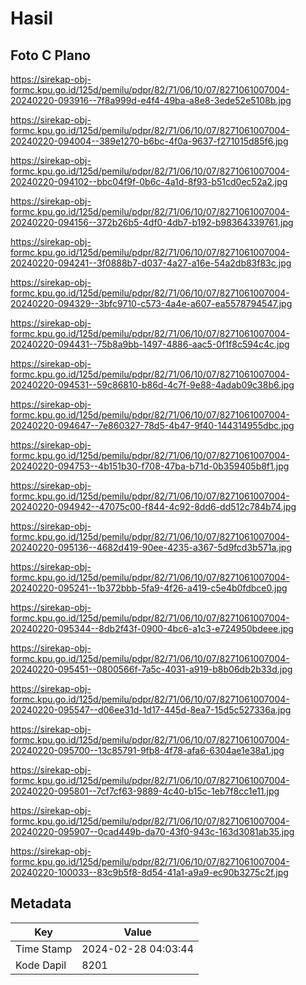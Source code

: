 # Hasil

## Foto C Plano

https://sirekap-obj-formc.kpu.go.id/125d/pemilu/pdpr/82/71/06/10/07/8271061007004-20240220-093916--7f8a999d-e4f4-49ba-a8e8-3ede52e5108b.jpg

https://sirekap-obj-formc.kpu.go.id/125d/pemilu/pdpr/82/71/06/10/07/8271061007004-20240220-094004--389e1270-b6bc-4f0a-9637-f271015d85f6.jpg

https://sirekap-obj-formc.kpu.go.id/125d/pemilu/pdpr/82/71/06/10/07/8271061007004-20240220-094102--bbc04f9f-0b6c-4a1d-8f93-b51cd0ec52a2.jpg

https://sirekap-obj-formc.kpu.go.id/125d/pemilu/pdpr/82/71/06/10/07/8271061007004-20240220-094156--372b26b5-4df0-4db7-b192-b98364339761.jpg

https://sirekap-obj-formc.kpu.go.id/125d/pemilu/pdpr/82/71/06/10/07/8271061007004-20240220-094241--3f0888b7-d037-4a27-a16e-54a2db83f83c.jpg

https://sirekap-obj-formc.kpu.go.id/125d/pemilu/pdpr/82/71/06/10/07/8271061007004-20240220-094329--3bfc9710-c573-4a4e-a607-ea5578794547.jpg

https://sirekap-obj-formc.kpu.go.id/125d/pemilu/pdpr/82/71/06/10/07/8271061007004-20240220-094431--75b8a9bb-1497-4886-aac5-0f1f8c594c4c.jpg

https://sirekap-obj-formc.kpu.go.id/125d/pemilu/pdpr/82/71/06/10/07/8271061007004-20240220-094531--59c86810-b86d-4c7f-9e88-4adab09c38b6.jpg

https://sirekap-obj-formc.kpu.go.id/125d/pemilu/pdpr/82/71/06/10/07/8271061007004-20240220-094647--7e860327-78d5-4b47-9f40-144314955dbc.jpg

https://sirekap-obj-formc.kpu.go.id/125d/pemilu/pdpr/82/71/06/10/07/8271061007004-20240220-094753--4b151b30-f708-47ba-b71d-0b359405b8f1.jpg

https://sirekap-obj-formc.kpu.go.id/125d/pemilu/pdpr/82/71/06/10/07/8271061007004-20240220-094942--47075c00-f844-4c92-8dd6-dd512c784b74.jpg

https://sirekap-obj-formc.kpu.go.id/125d/pemilu/pdpr/82/71/06/10/07/8271061007004-20240220-095136--4682d419-90ee-4235-a367-5d9fcd3b571a.jpg

https://sirekap-obj-formc.kpu.go.id/125d/pemilu/pdpr/82/71/06/10/07/8271061007004-20240220-095241--1b372bbb-5fa9-4f26-a419-c5e4b0fdbce0.jpg

https://sirekap-obj-formc.kpu.go.id/125d/pemilu/pdpr/82/71/06/10/07/8271061007004-20240220-095344--8db2f43f-0900-4bc6-a1c3-e724950bdeee.jpg

https://sirekap-obj-formc.kpu.go.id/125d/pemilu/pdpr/82/71/06/10/07/8271061007004-20240220-095451--0800566f-7a5c-4031-a919-b8b06db2b33d.jpg

https://sirekap-obj-formc.kpu.go.id/125d/pemilu/pdpr/82/71/06/10/07/8271061007004-20240220-095547--d06ee31d-1d17-445d-8ea7-15d5c527336a.jpg

https://sirekap-obj-formc.kpu.go.id/125d/pemilu/pdpr/82/71/06/10/07/8271061007004-20240220-095700--13c85791-9fb8-4f78-afa6-6304ae1e38a1.jpg

https://sirekap-obj-formc.kpu.go.id/125d/pemilu/pdpr/82/71/06/10/07/8271061007004-20240220-095801--7cf7cf63-9889-4c40-b15c-1eb7f8cc1e11.jpg

https://sirekap-obj-formc.kpu.go.id/125d/pemilu/pdpr/82/71/06/10/07/8271061007004-20240220-095907--0cad449b-da70-43f0-943c-163d3081ab35.jpg

https://sirekap-obj-formc.kpu.go.id/125d/pemilu/pdpr/82/71/06/10/07/8271061007004-20240220-100033--83c9b5f8-8d54-41a1-a9a9-ec90b3275c2f.jpg


## Metadata

| Key        | Value               |
| ---------- | ------------------- |
| Time Stamp | 2024-02-28 04:03:44 |
| Kode Dapil | 8201                |



